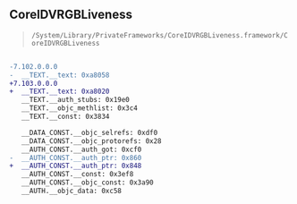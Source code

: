 ## CoreIDVRGBLiveness

> `/System/Library/PrivateFrameworks/CoreIDVRGBLiveness.framework/CoreIDVRGBLiveness`

```diff

-7.102.0.0.0
-  __TEXT.__text: 0xa8058
+7.103.0.0.0
+  __TEXT.__text: 0xa8020
   __TEXT.__auth_stubs: 0x19e0
   __TEXT.__objc_methlist: 0x3c4
   __TEXT.__const: 0x3834

   __DATA_CONST.__objc_selrefs: 0xdf0
   __DATA_CONST.__objc_protorefs: 0x28
   __AUTH_CONST.__auth_got: 0xcf0
-  __AUTH_CONST.__auth_ptr: 0x860
+  __AUTH_CONST.__auth_ptr: 0x848
   __AUTH_CONST.__const: 0x3ef8
   __AUTH_CONST.__objc_const: 0x3a90
   __AUTH.__objc_data: 0xc58

```
